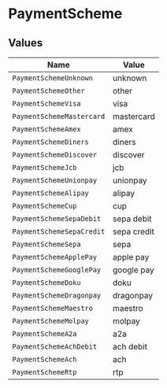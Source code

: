 # PaymentScheme


## Values

| Name                      | Value                     |
| ------------------------- | ------------------------- |
| `PaymentSchemeUnknown`    | unknown                   |
| `PaymentSchemeOther`      | other                     |
| `PaymentSchemeVisa`       | visa                      |
| `PaymentSchemeMastercard` | mastercard                |
| `PaymentSchemeAmex`       | amex                      |
| `PaymentSchemeDiners`     | diners                    |
| `PaymentSchemeDiscover`   | discover                  |
| `PaymentSchemeJcb`        | jcb                       |
| `PaymentSchemeUnionpay`   | unionpay                  |
| `PaymentSchemeAlipay`     | alipay                    |
| `PaymentSchemeCup`        | cup                       |
| `PaymentSchemeSepaDebit`  | sepa debit                |
| `PaymentSchemeSepaCredit` | sepa credit               |
| `PaymentSchemeSepa`       | sepa                      |
| `PaymentSchemeApplePay`   | apple pay                 |
| `PaymentSchemeGooglePay`  | google pay                |
| `PaymentSchemeDoku`       | doku                      |
| `PaymentSchemeDragonpay`  | dragonpay                 |
| `PaymentSchemeMaestro`    | maestro                   |
| `PaymentSchemeMolpay`     | molpay                    |
| `PaymentSchemeA2a`        | a2a                       |
| `PaymentSchemeAchDebit`   | ach debit                 |
| `PaymentSchemeAch`        | ach                       |
| `PaymentSchemeRtp`        | rtp                       |